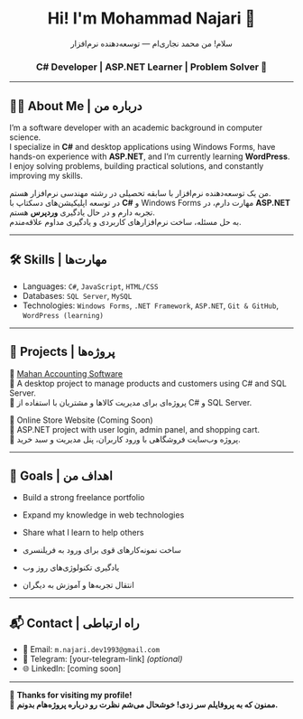 <h1 align="center">Hi! I'm Mohammad Najari 👋</h1>
<p align="center">سلام! من محمد نجاری‌ام — توسعه‌دهنده نرم‌افزار</p>

<h3 align="center">C# Developer | ASP.NET Learner | Problem Solver 🚀</h3>

---

## 👨‍💻 About Me | درباره من

I’m a software developer with an academic background in computer science.  
I specialize in **C#** and desktop applications using Windows Forms, have hands-on experience with **ASP.NET**, and I’m currently learning **WordPress**.  
I enjoy solving problems, building practical solutions, and constantly improving my skills.

من یک توسعه‌دهنده نرم‌افزار با سابقه تحصیلی در رشته مهندسی نرم‌افزار هستم.  
در توسعه اپلیکیشن‌های دسکتاپ با **C#** و Windows Forms مهارت دارم، در **ASP.NET** تجربه دارم و در حال یادگیری **وردپرس** هستم.  
به حل مسئله، ساخت نرم‌افزارهای کاربردی و یادگیری مداوم علاقه‌مندم.

---

## 🛠️ Skills | مهارت‌ها

- Languages: `C#`, `JavaScript`, `HTML/CSS`  
- Databases: `SQL Server`, `MySQL`  
- Technologies: `Windows Forms`, `.NET Framework`, `ASP.NET`, `Git & GitHub`, `WordPress (learning)`

---

## 📂 Projects | پروژه‌ها

🔹 [Mahan Accounting Software](https://github.com/USERNAME/REPO-NAME)  
📌 A desktop project to manage products and customers using C# and SQL Server.  
📌 پروژه‌ای برای مدیریت کالاها و مشتریان با استفاده از C# و SQL Server.

🔹 Online Store Website (Coming Soon)  
📌 ASP.NET project with user login, admin panel, and shopping cart.  
📌 پروژه وب‌سایت فروشگاهی با ورود کاربران، پنل مدیریت و سبد خرید.

---

## 🎯 Goals | اهداف من

- Build a strong freelance portfolio  
- Expand my knowledge in web technologies  
- Share what I learn to help others

- ساخت نمونه‌کارهای قوی برای ورود به فریلنسری  
- یادگیری تکنولوژی‌های روز وب  
- انتقال تجربه‌ها و آموزش به دیگران

---

## 📬 Contact | راه ارتباطی

- 📧 Email: `m.najari.dev1993@gmail.com`  
- 💬 Telegram: [your-telegram-link] *(optional)*  
- 🌐 LinkedIn: [coming soon]

---

🧡 **Thanks for visiting my profile!**  
🙏 **ممنون که به پروفایلم سر زدی! خوشحال می‌شم نظرت رو درباره پروژه‌هام بدونم.**

